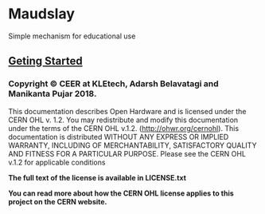 # Maudslay
Simple mechanism for educational use

## [Geting Started](https://github.com/AdarshBelavatagi/Maudslay/wiki/Geting-Started)


### Copyright © CEER at KLEtech, Adarsh Belavatagi and Manikanta Pujar 2018.
This documentation describes Open Hardware and is licensed under the CERN OHL v. 1.2.
You may redistribute and modify this documentation under the terms of the CERN OHL v.1.2. (http://ohwr.org/cernohl). This documentation is distributed WITHOUT ANY EXPRESS OR IMPLIED WARRANTY, INCLUDING OF MERCHANTABILITY, SATISFACTORY QUALITY AND FITNESS FOR A PARTICULAR PURPOSE. Please see the CERN OHL v.1.2 for applicable conditions

**The full text of the license is available in LICENSE.txt**

**You can read more about how the CERN OHL license applies to this project on the CERN website.**
